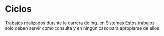 # Ciclos
Trabajos realizados durante la carrera de Ing. en Sistemas
  Estos trabajos solo deben servir como consulta y en ningún
  caso para apropiarse de ellos
